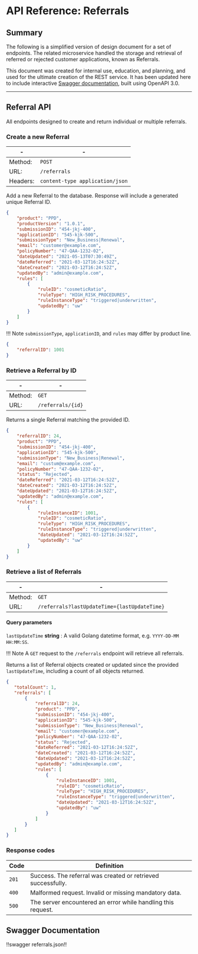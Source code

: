 # API Reference: Referrals

## Summary

The following is a simplified version of design document for a set of endpoints. The related microservice handled the storage and retrieval of referred or rejected customer applications, known as Referrals.

This document was created for internal use, education, and planning, and used for the ultimate creation of the REST service. It has been updated here to include interactive [Swagger documentation](#swagger-documentation), built using OpenAPI 3.0.

---

## Referral API

All endpoints designed to create and return individual or multiple referrals.

<div id="api" markdown>

### Create a new Referral

| - | - |
|---|---|
| Method: | `POST` |
| URL: | `/referrals` |
| Headers: | `content-type application/json` |

Add a new Referral to the database. Response will include a generated unique Referral ID.

``` json title="Reponse"
{
    "product": "PPD",
    "productVersion": "1.0.1",
    "submissionID": "454-jkj-400",
    "applicationID": "545-kjk-500",
    "submissionType": "New_Business|Renewal",
    "email": "customer@example.com",
    "policyNumber": "47-QAA-1232-02",
    "dateUpdated": "2021-05-13T07:30:49Z",
    "dateReferred": "2021-03-12T16:24:52Z",
    "dateCreated": "2021-03-12T16:24:52Z",
    "updatedBy": "admin@example.com",
    "rules": [
        {
            "ruleID": "cosmeticRatio",
            "ruleType": "HIGH_RISK_PROCEDURES",
            "ruleInstanceType": "triggered|underwritten",
            "updatedBy": "uw"
        }
    ]
}
```

!!! Note
    `submissionType`, `applicationID`, and `rules` may differ by product line.

``` json title="Reponse"
{
    "referralID": 1001
}
```

### Retrieve a Referral by ID

| - | - |
|---|---|
| Method: | `GET` |
| URL: | `/referrals/{id}` |

Returns a single Referral matching the provided ID.

``` json title="Reponse"
{
    "referralID": 24,
    "product": "PPD",
    "submissionID": "454-jkj-400",
    "applicationID": "545-kjk-500",
    "submissionType": "New_Business|Renewal",
    "email": "custum@example.com",
    "policyNumber": "47-QAA-1232-02",
    "status": "Rejected",
    "dateReferred": "2021-03-12T16:24:52Z",
    "dateCreated": "2021-03-12T16:24:52Z",
    "dateUpdated": "2021-03-12T16:24:52Z",
    "updatedBy": "admin@example.com",
    "rules": [
        {
            "ruleInstanceID": 1001,
            "ruleID": "cosmeticRatio",
            "ruleType": "HIGH_RISK_PROCEDURES",
            "ruleInstanceType": "triggered|underwritten",
            "dateUpdated": "2021-03-12T16:24:52Z",
            "updatedBy": "uw"
        }
    ]
}
```

### Retrieve a list of Referrals

|-|-|
|--|--|
| Method: | `GET` |
| URL: | `/referrals?lastUpdateTime={lastUpdateTime}` |

#### Query parameters

`lastUpdateTime` **string**
: A valid Golang datetime format, e.g. `YYYY-DD-MM HH:MM:SS`.

!!! Note
    A `GET` request to the `/referrals` endpoint will retrieve all referrals.

Returns a list of Referral objects created or updated since the provided `lastUpdateTime`, including a count of all objects returned.

``` json title="Reponse"
{
   "totalCount": 1,
   "referrals": [
       {
           "referralID": 24,
           "product": "PPD",
           "submissionID": "454-jkj-400",
           "applicationID": "545-kjk-500",
           "submissionType": "New_Business|Renewal",
           "email": "customer@example.com",
           "policyNumber": "47-QAA-1232-02",
           "status": "Rejected",
           "dateReferred": "2021-03-12T16:24:52Z",
           "dateCreated": "2021-03-12T16:24:52Z",
           "dateUpdated": "2021-03-12T16:24:52Z",
           "updatedBy": "admin@example.com",
           "rules": [
               {
                   "ruleInstanceID": 1001,
                   "ruleID": "cosmeticRatio",
                   "ruleType": "HIGH_RISK_PROCEDURES",
                   "ruleInstanceType": "triggered|underwritten",
                   "dateUpdated": "2021-03-12T16:24:52Z",
                   "updatedBy": "uw"
               }
           ]
       }
   ]
}
```

</div>

### Response codes

| Code | Definition |
|---|---|
| `201` | Success. The referral was created or retrieved successfully. |
| `400` | Malformed request. Invalid or missing mandatory data. |
| `500` | The server encountered an error while handling this request. |

## Swagger Documentation

!!swagger referrals.json!!